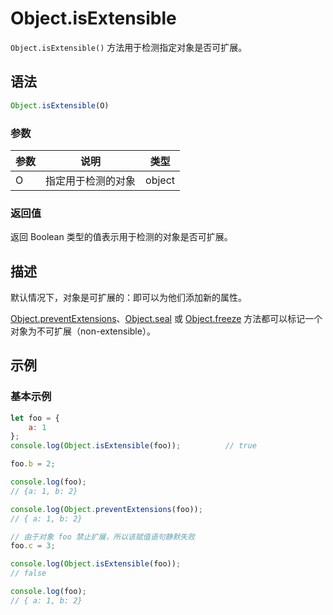 # Object.isExtensible

`Object.isExtensible()` 方法用于检测指定对象是否可扩展。

## 语法

```js
Object.isExtensible(O)
```

### 参数

| 参数 | 说明               | 类型   |
| ---- | ------------------ | ------ |
| O    | 指定用于检测的对象 | object |

### 返回值

返回 Boolean 类型的值表示用于检测的对象是否可扩展。

## 描述

默认情况下，对象是可扩展的：即可以为他们添加新的属性。

[Object.preventExtensions](./preventExtensions.md)、[Object.seal](./seal.md) 或 [Object.freeze](./freeze.md) 方法都可以标记一个对象为不可扩展（non-extensible）。

## 示例

### 基本示例

```js
let foo = { 
    a: 1 
};
console.log(Object.isExtensible(foo)); 			// true

foo.b = 2;

console.log(foo);
// {a: 1, b: 2}

console.log(Object.preventExtensions(foo));
// { a: 1, b: 2}

// 由于对象 foo 禁止扩展，所以该赋值语句静默失败
foo.c = 3;

console.log(Object.isExtensible(foo));
// false

console.log(foo);
// { a: 1, b: 2}
```


